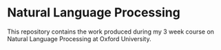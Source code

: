 # Natural Language Processing
This repository contains the work produced during my 3 week course on Natural Language Processing at Oxford University.

